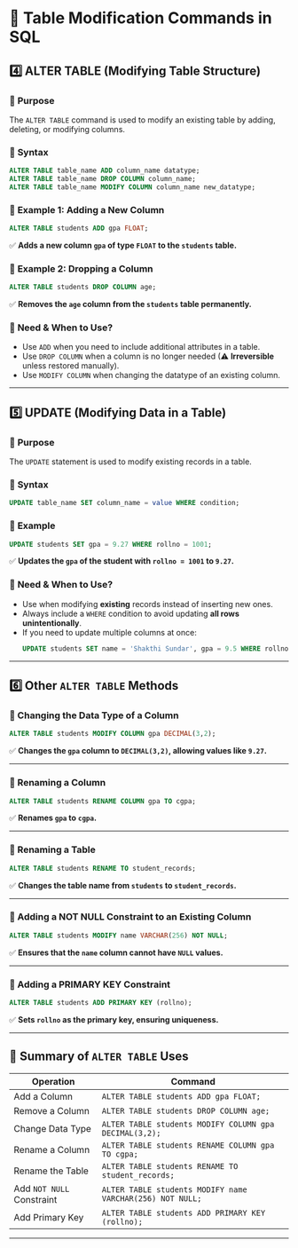 

# **📌 Table Modification Commands in SQL**  

## **4️⃣ ALTER TABLE (Modifying Table Structure)**  
### 🔹 **Purpose**  
The `ALTER TABLE` command is used to modify an existing table by adding, deleting, or modifying columns.  

### 🔹 **Syntax**  
```sql
ALTER TABLE table_name ADD column_name datatype;
ALTER TABLE table_name DROP COLUMN column_name;
ALTER TABLE table_name MODIFY COLUMN column_name new_datatype;
```

### 🔹 **Example 1: Adding a New Column**  
```sql
ALTER TABLE students ADD gpa FLOAT;
```
✅ **Adds a new column `gpa` of type `FLOAT` to the `students` table.**  

### 🔹 **Example 2: Dropping a Column**  
```sql
ALTER TABLE students DROP COLUMN age;
```
✅ **Removes the `age` column from the `students` table permanently.**  

### 🔹 **Need & When to Use?**  
- Use `ADD` when you need to include additional attributes in a table.  
- Use `DROP COLUMN` when a column is no longer needed (⚠ **Irreversible** unless restored manually).  
- Use `MODIFY COLUMN` when changing the datatype of an existing column.  

---

## **5️⃣ UPDATE (Modifying Data in a Table)**  
### 🔹 **Purpose**  
The `UPDATE` statement is used to modify existing records in a table.  

### 🔹 **Syntax**  
```sql
UPDATE table_name SET column_name = value WHERE condition;
```

### 🔹 **Example**  
```sql
UPDATE students SET gpa = 9.27 WHERE rollno = 1001;
```
✅ **Updates the `gpa` of the student with `rollno = 1001` to `9.27`.**  

### 🔹 **Need & When to Use?**  
- Use when modifying **existing** records instead of inserting new ones.  
- Always include a `WHERE` condition to avoid updating **all rows unintentionally**.  
- If you need to update multiple columns at once:  
  ```sql
  UPDATE students SET name = 'Shakthi Sundar', gpa = 9.5 WHERE rollno = 1001;
  ```

---

## **6️⃣ Other `ALTER TABLE` Methods**  
### **🔹 Changing the Data Type of a Column**  
```sql
ALTER TABLE students MODIFY COLUMN gpa DECIMAL(3,2);
```
✅ **Changes the `gpa` column to `DECIMAL(3,2)`, allowing values like `9.27`.**  

---

### **🔹 Renaming a Column**  
```sql
ALTER TABLE students RENAME COLUMN gpa TO cgpa;
```
✅ **Renames `gpa` to `cgpa`.**  

---

### **🔹 Renaming a Table**  
```sql
ALTER TABLE students RENAME TO student_records;
```
✅ **Changes the table name from `students` to `student_records`.**  

---

### **🔹 Adding a NOT NULL Constraint to an Existing Column**  
```sql
ALTER TABLE students MODIFY name VARCHAR(256) NOT NULL;
```
✅ **Ensures that the `name` column cannot have `NULL` values.**  

---

### **🔹 Adding a PRIMARY KEY Constraint**  
```sql
ALTER TABLE students ADD PRIMARY KEY (rollno);
```
✅ **Sets `rollno` as the primary key, ensuring uniqueness.**  

---

## **📌 Summary of `ALTER TABLE` Uses**  

| **Operation**        | **Command** |
|----------------------|------------|
| Add a Column | `ALTER TABLE students ADD gpa FLOAT;` |
| Remove a Column | `ALTER TABLE students DROP COLUMN age;` |
| Change Data Type | `ALTER TABLE students MODIFY COLUMN gpa DECIMAL(3,2);` |
| Rename a Column | `ALTER TABLE students RENAME COLUMN gpa TO cgpa;` |
| Rename the Table | `ALTER TABLE students RENAME TO student_records;` |
| Add `NOT NULL` Constraint | `ALTER TABLE students MODIFY name VARCHAR(256) NOT NULL;` |
| Add Primary Key | `ALTER TABLE students ADD PRIMARY KEY (rollno);` |

---
